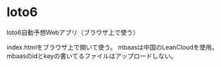 # loto6
loto6自動予想Webアプリ（ブラウザ上で使う）

index.htmlをブラウザ上で開いて使う。
mbaasは中国のLeanCloudを使用。
mbaasのidとkeyの書いてるファイルはアップロードしない。
